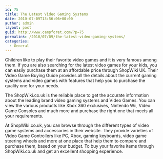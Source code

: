 ```yaml
---
id: 75
title: The Latest Video Gaming Systems
date: 2010-07-09T13:56:06+00:00
author: admin
layout: post
guid: http://www.campforet.com/?p=75
permalink: /2010/07/09/the-latest-video-gaming-systems/
categories:
  - General
---
```

Children like to play their favorite video games and it is very famous among them. If you are also searching for the latest video games for your kids, you can easily purchase them at an affordable price through ShopWiki UK. Their Video Game Buying Guide provides all the details about the current gaming systems and video games with features that help you to purchase the quality one for your needs.

The ShopWiki.co.uk is the reliable place to get the accurate information about the leading brand video gaming systems and Video Games. You can view the various products like Xbox 360 exclusives, Nintendo Wii, Video Game Consoles and much more and purchase the right one that meets all your requirements.

At ShopWiki.co.uk, you can browse through the different types of video game systems and accessories in their website. They provide varieties of Video Game Controllers like PC, Xbox, gaming keyboards, video game steering wheels and more at one place that help them to compare and purchase them, based on your budget. To buy your favorite items through ShopWiki.co.uk and get an excellent shopping experience.